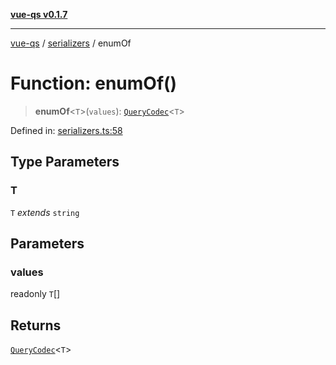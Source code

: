 [**vue-qs v0.1.7**](../../../../README.md)

***

[vue-qs](../../../../README.md) / [serializers](../README.md) / enumOf

# Function: enumOf()

> **enumOf**\<`T`\>(`values`): [`QueryCodec`](../../../../type-aliases/QueryCodec.md)\<`T`\>

Defined in: [serializers.ts:58](https://github.com/iamsomraj/vue-qs/blob/378080a2660a9e11e7a8aeeb6d49a010f9b64ee4/src/serializers.ts#L58)

## Type Parameters

### T

`T` *extends* `string`

## Parameters

### values

readonly `T`[]

## Returns

[`QueryCodec`](../../../../type-aliases/QueryCodec.md)\<`T`\>
